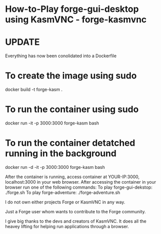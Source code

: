 # How-to-Play forge-gui-desktop using KasmVNC - forge-kasmvnc
# UPDATE
Everything has now been conolidated into a Dockerfile

# To create the image using sudo
docker build -t forge-kasm .

# To run the container using sudo
docker run -it -p 3000:3000 forge-kasm bash
# To run the container detatched running in the background
docker run -d -it -p 3000:3000 forge-kasm bash

After the container is running, access container at YOUR-IP:3000, localhost:3000 in your web browser.
After accessing the container in your browser run one of the following commands:
  To play forge-gui-dekstop: ./forge.sh
  To play forge-adventure: ./forge-adventure.sh


I do not own either projects Forge or KasmVNC in any way.

Just a Forge user whom wants to contribute to the Forge community.

I give big thanks to the devs and creators of KasmVNC. It does all the heavey lifting for helping run applications through a browser.
